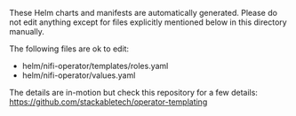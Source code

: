 These Helm charts and manifests are automatically generated.
Please do not edit anything except for files explicitly mentioned below in this
directory manually.

The following files are ok to edit:

- helm/nifi-operator/templates/roles.yaml
- helm/nifi-operator/values.yaml

The details are in-motion but check this repository for a few details:
<https://github.com/stackabletech/operator-templating>
